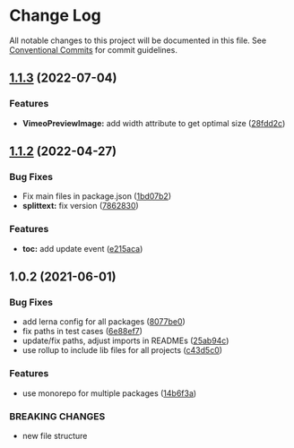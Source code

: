 # Change Log

All notable changes to this project will be documented in this file.
See [Conventional Commits](https://conventionalcommits.org) for commit guidelines.

## [1.1.3](https://github.com/joinbox/ui-components/compare/@joinbox/splittext@1.1.2...@joinbox/splittext@1.1.3) (2022-07-04)


### Features

* **VimeoPreviewImage:** add width attribute to get optimal size ([28fdd2c](https://github.com/joinbox/ui-components/commit/28fdd2ccf1995093d1f71d6ef5b5e48339d4293c))





## [1.1.2](https://github.com/joinbox/ui-components/compare/@joinbox/splittext@1.0.2...@joinbox/splittext@1.1.2) (2022-04-27)


### Bug Fixes

* Fix main files in package.json ([1bd07b2](https://github.com/joinbox/ui-components/commit/1bd07b28a92881f499edac71e25453010bb2fe6c))
* **splittext:** fix version ([7862830](https://github.com/joinbox/ui-components/commit/7862830b535e4634b7feb06602569a358570dfee))


### Features

* **toc:** add update event ([e215aca](https://github.com/joinbox/ui-components/commit/e215aca5567e7d24f796340957585a4ab9bc16f2))





## 1.0.2 (2021-06-01)


### Bug Fixes

* add lerna config for all packages ([8077be0](https://github.com/joinbox/ui-components/commit/8077be07d4cd1606f6f53913e78e70a79bb9f8f9))
* fix paths in test cases ([6e88ef7](https://github.com/joinbox/ui-components/commit/6e88ef74c44115b00db3343a7360c6b78ded90be))
* update/fix paths, adjust imports in READMEs ([25ab94c](https://github.com/joinbox/ui-components/commit/25ab94c55f7620fb4f10024c110757ca4f9969fb))
* use rollup to include lib files for all projects ([c43d5c0](https://github.com/joinbox/ui-components/commit/c43d5c04a7ef62d18ac8f7c56e4e88fffd32c133))


### Features

* use monorepo for multiple packages ([14b6f3a](https://github.com/joinbox/ui-components/commit/14b6f3af4e9950d649a6218ebede85d656403aa0))


### BREAKING CHANGES

* new file structure
